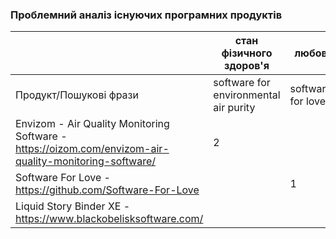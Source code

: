 ### Проблемний аналіз існуючих програмних продуктів 

|                                                                | стан фізичного здоров'я               | любов             | зацікавленість літературною поезією      | Тип ліцензії | Примітка    |
| -----------                                                    | -----------                           | -----------       | -----------                              | -----------  | ----------- |
| Продукт/Пошукові фрази                                         | software for environmental air purity | software for love | software for interest in literary poetry |              |             |
| Envizom - Air Quality Monitoring Software - https://oizom.com/envizom-air-quality-monitoring-software/                         | 2                                     |                   |                                          | Shareware    |             |
| Software For Love - https://github.com/Software-For-Love       |                                       | 1                 |                                          | OpenSource   |             |
| Liquid Story Binder XE - https://www.blackobelisksoftware.com/ |                                       |                   | 2                                        | Shareware    |             |
